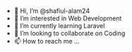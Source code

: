 - 👋 Hi, I’m @shafiul-alam24
- 👀 I’m interested in Web Development
- 🌱 I’m currently learning Laravel
- 💞️ I’m looking to collaborate on Coding
- 📫 How to reach me ...

<!---
shafiul-alam24/shafiul-alam24 is a ✨ special ✨ repository because its `README.md` (this file) appears on your GitHub profile.
You can click the Preview link to take a look at your changes.
--->
